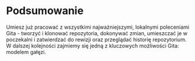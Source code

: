# Podsumowanie

Umiesz już pracować z wszystkimi najważniejszymi, lokalnymi poleceniami Gita - tworzyć i klonować repozytoria, dokonywać zmian, umieszczać je w poczekalni i zatwierdzać do rewizji oraz przeglądać historię repozytorium. W dalszej kolejności zajmiemy się jedną z kluczowych możliwości Gita: modelem gałęzi.
